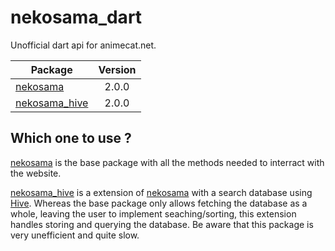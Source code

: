 
# nekosama_dart

Unofficial dart api for animecat.net.

Package                                   |Version
---                                       |:---:
[nekosama](/packages/nekosama/)           |2.0.0
[nekosama_hive](/packages/nekosama_hive/) |2.0.0


## Which one to use ?

[nekosama](/packages/nekosama/) is the base package with all the methods needed to interract with the website.

[nekosama_hive](/packages/nekosama_hive/) is a extension of [nekosama](/packages/nekosama/) with a search database using [Hive](https://github.com/hivedb/hive).
Whereas the base package only allows fetching the database as a whole, leaving the user to implement seaching/sorting, this extension handles storing and querying the database.
Be aware that this package is very unefficient and quite slow.
